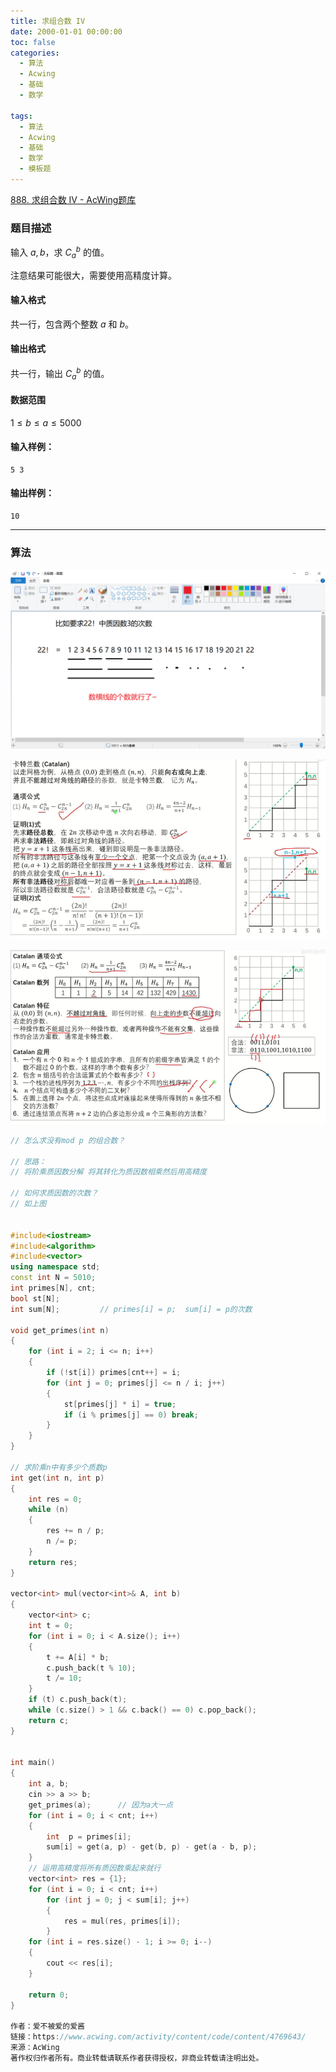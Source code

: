 ```yaml
---
title: 求组合数 IV
date: 2000-01-01 00:00:00
toc: false
categories:
  - 算法
  - Acwing
  - 基础
  - 数学

tags:
  - 算法
  - Acwing
  - 基础
  - 数学
  - 模板题
---
```


[888. 求组合数 IV - AcWing题库](https://www.acwing.com/problem/content/890/)

### 题目描述
输入 $a, b$，求 $C_a^b$ 的值。

注意结果可能很大，需要使用高精度计算。

#### 输入格式

共一行，包含两个整数 $a$ 和 $b$。

#### 输出格式

共一行，输出 $C_a^b$ 的值。

#### 数据范围

$1 \le b \le a \le 5000$

#### 输入样例：

```
5 3
```

#### 输出样例：

```
10
```

---
### 算法

![](求组合数%20IV/Pasted%20image%2020240511003548.png)


![](求组合数%20IV/Pasted%20image%2020240511003552.png)

![](求组合数%20IV/Pasted%20image%2020240511003556.png)


```cpp
// 怎么求没有mod p 的组合数？

// 思路：
// 将阶乘质因数分解 将其转化为质因数相乘然后用高精度

// 如何求质因数的次数？
// 如上图


#include<iostream>
#include<algorithm>
#include<vector>
using namespace std;
const int N = 5010;
int primes[N], cnt;
bool st[N];    
int sum[N];         // primes[i] = p;  sum[i] = p的次数

void get_primes(int n)
{
    for (int i = 2; i <= n; i++)
    {
        if (!st[i]) primes[cnt++] = i;
        for (int j = 0; primes[j] <= n / i; j++)
        {
            st[primes[j] * i] = true;
            if (i % primes[j] == 0) break;
        }
    }
}

// 求阶乘n中有多少个质数p
int get(int n, int p)
{
    int res = 0;
    while (n)
    {
        res += n / p;
        n /= p;
    }
    return res;
}

vector<int> mul(vector<int>& A, int b)
{
    vector<int> c;
    int t = 0;
    for (int i = 0; i < A.size(); i++)
    {
        t += A[i] * b;
        c.push_back(t % 10);
        t /= 10;
    }
    if (t) c.push_back(t);
    while (c.size() > 1 && c.back() == 0) c.pop_back();
    return c;
}


int main()
{
    int a, b;
    cin >> a >> b;
    get_primes(a);      // 因为a大一点
    for (int i = 0; i < cnt; i++)
    {
        int  p = primes[i];
        sum[i] = get(a, p) - get(b, p) - get(a - b, p);
    }
    // 运用高精度将所有质因数乘起来就行
    vector<int> res = {1};
    for (int i = 0; i < cnt; i++)
        for (int j = 0; j < sum[i]; j++)
        {
            res = mul(res, primes[i]);
        }
    for (int i = res.size() - 1; i >= 0; i--)
    {
        cout << res[i];
    }

    return 0;
}

作者：爱不被爱的爱酱
链接：https://www.acwing.com/activity/content/code/content/4769643/
来源：AcWing
著作权归作者所有。商业转载请联系作者获得授权，非商业转载请注明出处。
```